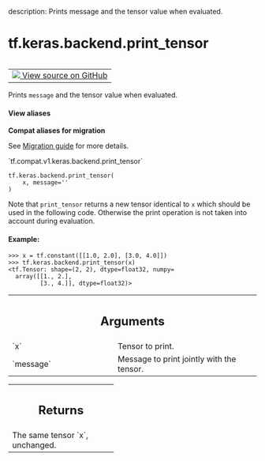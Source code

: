 description: Prints message and the tensor value when evaluated.

<div itemscope itemtype="http://developers.google.com/ReferenceObject">
<meta itemprop="name" content="tf.keras.backend.print_tensor" />
<meta itemprop="path" content="Stable" />
</div>

# tf.keras.backend.print_tensor

<!-- Insert buttons and diff -->

<table class="tfo-notebook-buttons tfo-api nocontent" align="left">
<td>
  <a target="_blank" href="https://github.com/tensorflow/tensorflow/blob/r2.3/tensorflow/python/keras/backend.py#L3608-L3639">
    <img src="https://www.tensorflow.org/images/GitHub-Mark-32px.png" />
    View source on GitHub
  </a>
</td>
</table>



Prints `message` and the tensor value when evaluated.

<section class="expandable">
  <h4 class="showalways">View aliases</h4>
  <p>
<b>Compat aliases for migration</b>
<p>See
<a href="https://www.tensorflow.org/guide/migrate">Migration guide</a> for
more details.</p>
<p>`tf.compat.v1.keras.backend.print_tensor`</p>
</p>
</section>

<pre class="devsite-click-to-copy prettyprint lang-py tfo-signature-link">
<code>tf.keras.backend.print_tensor(
    x, message=''
)
</code></pre>



<!-- Placeholder for "Used in" -->

Note that `print_tensor` returns a new tensor identical to `x`
which should be used in the following code. Otherwise the
print operation is not taken into account during evaluation.

#### Example:



```
>>> x = tf.constant([[1.0, 2.0], [3.0, 4.0]])
>>> tf.keras.backend.print_tensor(x)
<tf.Tensor: shape=(2, 2), dtype=float32, numpy=
  array([[1., 2.],
         [3., 4.]], dtype=float32)>
```

<!-- Tabular view -->
 <table class="responsive fixed orange">
<colgroup><col width="214px"><col></colgroup>
<tr><th colspan="2"><h2 class="add-link">Arguments</h2></th></tr>

<tr>
<td>
`x`
</td>
<td>
Tensor to print.
</td>
</tr><tr>
<td>
`message`
</td>
<td>
Message to print jointly with the tensor.
</td>
</tr>
</table>



<!-- Tabular view -->
 <table class="responsive fixed orange">
<colgroup><col width="214px"><col></colgroup>
<tr><th colspan="2"><h2 class="add-link">Returns</h2></th></tr>
<tr class="alt">
<td colspan="2">
The same tensor `x`, unchanged.
</td>
</tr>

</table>

